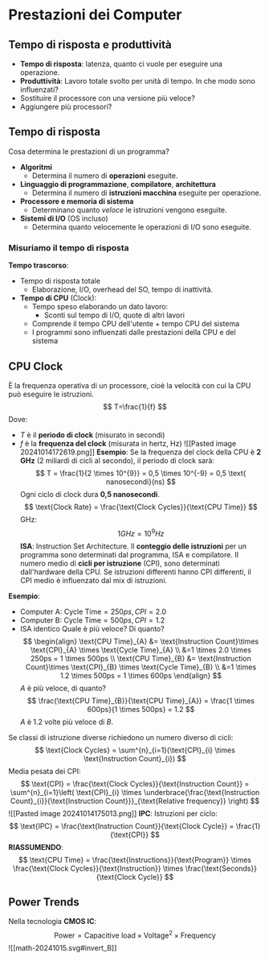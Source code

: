 # Prestazioni dei Computer
## Tempo di risposta e produttività
- **Tempo di risposta**: latenza, quanto ci vuole per eseguire una operazione.
- **Produttività**: Lavoro totale svolto per unità di tempo.
In che modo sono influenzati?
- Sostituire il processore con una versione più veloce?
- Aggiungere più processori?
## Tempo di risposta
Cosa determina le prestazioni di un programma?
- **Algoritmi**
	- Determina il numero di **operazioni** eseguite.
- **Linguaggio di programmazione**, **compilatore**, **architettura**
	- Determina il numero di **istruzioni macchina** eseguite per operazione.
- **Processore e memoria di sistema**
	- Determinano quanto *veloce* le istruzioni vengono eseguite.
- **Sistemi di I/O** (OS incluso)
	- Determina quanto velocemente le operazioni di I/O sono eseguite.
### Misuriamo il tempo di risposta
**Tempo trascorso**:
- Tempo di risposta totale
	- Elaborazione, I/O, overhead del SO, tempo di inattività.
- **Tempo di CPU** (Clock):
	- Tempo speso elaborando un dato lavoro:
		- Sconti sul tempo di I/O, quote di altri lavori
	- Comprende il tempo CPU dell'utente + tempo  CPU del sistema
	- I programmi sono influenzati dalle prestazioni della CPU e del sistema
## CPU Clock
È la frequenza operativa di un processore, cioè la velocità con cui la CPU può eseguire le istruzioni.
$$
T=\frac{1}{f}
$$
Dove:
- $T$ è il **periodo di clock** (misurato in secondi)
- $f$ è la **frequenza del clock** (misurata in hertz, Hz)
![[Pasted image 20241014172619.png]]
**Esempio**:
Se la frequenza del clock della CPU è **2 GHz** (2 miliardi di cicli al secondo), il periodo di clock sarà:
$$
T = \frac{1}{2 \times 10^{9}} = 0,5 \times 10^{-9} = 0,5 \text{ nanosecondi}(ns)
$$
Ogni ciclo di clock dura **0,5 nanosecondi**.
$$
\text{Clock Rate} = \frac{\text{Clock Cycles}}{\text{CPU Time}}
$$
GHz:
$$
1GHz = 10^{9}Hz
$$
**ISA**: Instruction Set Architecture.
Il **conteggio delle istruzioni** per un programma sono determinati dal programma, ISA e compilatore.
Il numero medio di **cicli per istruzione** (CPI), sono determinati dall'hardware della CPU. Se istruzioni differenti hanno CPI differenti, il CPI medio è influenzato dal mix di istruzioni.

**Esempio**:
- Computer A: $\text{Cycle Time} = 250ps, CPI = 2.0$
- Computer B: $\text{Cycle Time}=500ps, CPI=1.2$
- ISA identico
Quale è più veloce? Di quanto?
$$
\begin{align}
\text{CPU Time}_{A} &= \text{Instruction Count}\times \text{CPI}_{A} \times \text{Cycle Time}_{A} \\
&=1 \times 2.0 \times 250ps = 1 \times 500ps \\
\text{CPU Time}_{B} &= \text{Instruction Count}\times \text{CPI}_{B} \times \text{Cycle Time}_{B} \\
&=1 \times 1.2 \times 500ps = 1 \times 600ps
\end{align}
$$
$A$ è più veloce, di quanto?
$$
\frac{\text{CPU Time}_{B}}{\text{CPU Time}_{A}} = \frac{1 \times 600ps}{1 \times 500ps} = 1.2
$$
$A$ è $1.2$ volte più veloce di $B$.

Se classi di istruzione diverse richiedono un numero diverso di cicli:
$$
\text{Clock Cycles} = \sum^{n}_{i=1}(\text{CPI}_{i} \times \text{Instruction Count}_{i})
$$
Media pesata dei CPI:
$$
\text{CPI} = \frac{\text{Clock Cycles}}{\text{Instruction Count}} = \sum^{n}_{i=1}\left( \text{CPI}_{i} \times \underbrace{\frac{\text{Instruction Count}_{i}}{\text{Instruction Count}}}_{\text{Relative frequency}} \right)
$$
![[Pasted image 20241014175013.png]]
**IPC**: Istruzioni per ciclo:
$$
\text{IPC} = \frac{\text{Instruction Count}}{\text{Clock Cycle}} = \frac{1}{\text{CPI}}
$$
**RIASSUMENDO**:
$$
\text{CPU Time} = \frac{\text{Instructions}}{\text{Program}} \times \frac{\text{Clock Cycles}}{\text{Instruction}} \times \frac{\text{Seconds}}{\text{Clock Cycle}}
$$
## Power Trends
Nella tecnologia **CMOS IC**:
$$
\text{Power} =\text{Capacitive load} \times \text{Voltage}^{2} \times \text{Frequency}
$$
![[math-20241015.svg#invert_B]]
